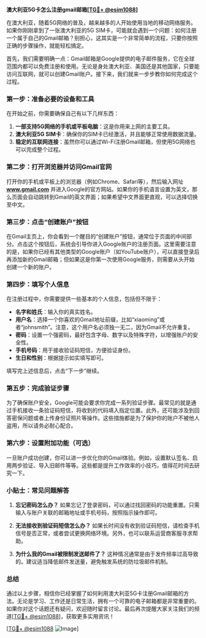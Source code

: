 **澳大利亚5G卡怎么注册gmail邮箱[[TG💪+ @esim1088](https://t.me/s/esim1088)]**

在澳大利亚，随着5G网络的普及，越来越多的人开始使用当地的移动网络服务。如果你刚刚拿到了一张澳大利亚的5G SIM卡，可能就会遇到一个问题：如何注册一个属于自己的Gmail邮箱？别担心，这其实是一个非常简单的流程，只要你按照正确的步骤操作，就能轻松搞定。

首先，我们需要明确一点：Gmail邮箱是Google提供的电子邮件服务，它在全球范围内都可以免费注册和使用。无论是身处澳大利亚、美国还是其他国家，只要能访问互联网，就可以创建Gmail账户。接下来，我们就来一步步教你如何完成这个过程。

### 第一步：准备必要的设备和工具

在开始之前，你需要确保自己有以下几样东西：

1. **一部支持5G网络的手机或平板电脑**：这是你用来上网的主要工具。
2. **澳大利亚5G SIM卡**：确保你的SIM卡已经激活，并且能够正常使用数据流量。
3. **稳定的互联网连接**：虽然你可以通过Wi-Fi注册Gmail邮箱，但使用5G网络也可以完成整个过程。

### 第二步：打开浏览器并访问Gmail官网

打开你的手机或平板上的浏览器（例如Chrome、Safari等），然后输入网址 **www.gmail.com** 并进入Google的官方网站。如果你的手机语言设置为英文，那么页面会自动跳转到Gmail的英文界面；如果希望中文界面更直观，可以选择切换至中文。

### 第三步：点击“创建账户”按钮

在Gmail主页上，你会看到一个醒目的“创建账户”按钮，通常位于页面的中间部分。点击这个按钮后，系统会引导你进入Google账户的注册页面。这里需要注意的是，如果你已经有其他类型的Google账户（如YouTube账户），可以直接登录后再添加新的Gmail邮箱；但如果这是你第一次使用Google服务，则需要从头开始创建一个新的账户。

### 第四步：填写个人信息

在注册过程中，你需要提供一些基本的个人信息，包括但不限于：

- **名字和姓氏**：输入你的真实姓名。
- **用户名**：选择一个你喜欢的Gmail地址前缀，比如“xiaoming”或者“johnsmith”。注意，这个用户名必须独一无二，因为Gmail不允许重复。
- **密码**：设置一个强密码，最好包含字母、数字以及特殊字符，以增强账户的安全性。
- **手机号码**：用于接收验证码短信，方便验证身份。
- **生日和性别**：根据提示如实填写即可。

填写完上述信息后，点击“下一步”继续。

### 第五步：完成验证步骤

为了确保账户安全，Google可能会要求你完成一系列验证步骤。最常见的就是通过手机接收一条验证码短信，将收到的代码填入指定位置。此外，还可能涉及到回答密保问题或者上传身份证照片等操作。这些措施都是为了保护你的账户不被他人盗用，所以请务必耐心配合。

### 第六步：设置附加功能（可选）

一旦账户成功创建，你可以进一步优化你的Gmail体验。例如，设置默认签名、启用两步验证、导入旧邮件等等。这些都是提升工作效率的小技巧，值得花时间去研究一下。

### 小贴士：常见问题解答

1. **忘记密码怎么办？**
   如果忘记了登录密码，可以通过找回密码的功能重置。只需输入与账户关联的邮箱地址或手机号码，按照指示操作即可。

2. **无法接收到验证码短信怎么办？**
   如果长时间没有收到验证码短信，请检查手机信号是否正常，或者尝试更换网络环境。另外，也可以联系运营商客服寻求帮助。

3. **为什么我的Gmail被限制发送邮件了？**
   这种情况通常是由于发件频率过高导致的。建议适当降低邮件发送量，避免触发系统的防垃圾邮件机制。

### 总结

通过以上步骤，相信你已经掌握了如何利用澳大利亚5G卡注册Gmail邮箱的方法。无论是学习、工作还是日常生活，拥有一个可靠的电子邮箱都是非常重要的。如果你对这个话题还有疑问，欢迎随时留言讨论。最后再次提醒大家关注我们的频道[[TG💪+ @esim1088](https://t.me/s/esim1088)]，获取更多实用资讯！

[[TG💪+ @esim1088](https://t.me/s/esim1088) ![Image](https://i.postimg.cc/4NQfJmqS/Snipaste-2025-05-13-00-14-12.png)]
